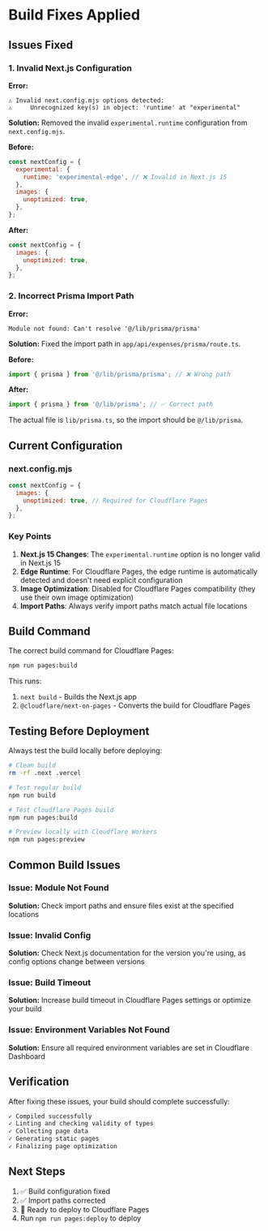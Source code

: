 # Build Fixes Applied

## Issues Fixed

### 1. Invalid Next.js Configuration

**Error:**

```
⚠ Invalid next.config.mjs options detected:
⚠     Unrecognized key(s) in object: 'runtime' at "experimental"
```

**Solution:**
Removed the invalid `experimental.runtime` configuration from `next.config.mjs`.

**Before:**

```javascript
const nextConfig = {
  experimental: {
    runtime: 'experimental-edge', // ❌ Invalid in Next.js 15
  },
  images: {
    unoptimized: true,
  },
};
```

**After:**

```javascript
const nextConfig = {
  images: {
    unoptimized: true,
  },
};
```

### 2. Incorrect Prisma Import Path

**Error:**

```
Module not found: Can't resolve '@/lib/prisma/prisma'
```

**Solution:**
Fixed the import path in `app/api/expenses/prisma/route.ts`.

**Before:**

```typescript
import { prisma } from '@/lib/prisma/prisma'; // ❌ Wrong path
```

**After:**

```typescript
import { prisma } from '@/lib/prisma'; // ✅ Correct path
```

The actual file is `lib/prisma.ts`, so the import should be `@/lib/prisma`.

## Current Configuration

### next.config.mjs

```javascript
const nextConfig = {
  images: {
    unoptimized: true, // Required for Cloudflare Pages
  },
};
```

### Key Points

1. **Next.js 15 Changes**: The `experimental.runtime` option is no longer valid in Next.js 15
2. **Edge Runtime**: For Cloudflare Pages, the edge runtime is automatically detected and doesn't need explicit configuration
3. **Image Optimization**: Disabled for Cloudflare Pages compatibility (they use their own image optimization)
4. **Import Paths**: Always verify import paths match actual file locations

## Build Command

The correct build command for Cloudflare Pages:

```bash
npm run pages:build
```

This runs:

1. `next build` - Builds the Next.js app
2. `@cloudflare/next-on-pages` - Converts the build for Cloudflare Pages

## Testing Before Deployment

Always test the build locally before deploying:

```bash
# Clean build
rm -rf .next .vercel

# Test regular build
npm run build

# Test Cloudflare Pages build
npm run pages:build

# Preview locally with Cloudflare Workers
npm run pages:preview
```

## Common Build Issues

### Issue: Module Not Found

**Solution:** Check import paths and ensure files exist at the specified locations

### Issue: Invalid Config

**Solution:** Check Next.js documentation for the version you're using, as config options change between versions

### Issue: Build Timeout

**Solution:** Increase build timeout in Cloudflare Pages settings or optimize your build

### Issue: Environment Variables Not Found

**Solution:** Ensure all required environment variables are set in Cloudflare Dashboard

## Verification

After fixing these issues, your build should complete successfully:

```bash
✓ Compiled successfully
✓ Linting and checking validity of types
✓ Collecting page data
✓ Generating static pages
✓ Finalizing page optimization
```

## Next Steps

1. ✅ Build configuration fixed
2. ✅ Import paths corrected
3. 🔄 Ready to deploy to Cloudflare Pages
4. Run `npm run pages:deploy` to deploy
